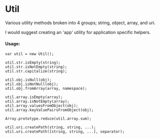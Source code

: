 # Util

Various utility methods broken into 4 groups; string, object, array, and uri.

I would suggest creating an 'app' utility for application specific helpers.


#### Usage:
```
var util = new Util();

util.str.isEmpty(string);
util.str.isNotEmpty(string);
util.str.capitalize(string);

util.obj.isNull(obj);
util.obj.isNotNull(obj);
util.obj.fromArray(array, namespace);

util.array.isEmpty(array);
util.array.isNotEmpty(array);
util.array.valuesFromObject(obj);
util.array.keyValuePairsFromObject(obj);

Array.prototype.reduce(util.array.sum);

util.uri.createPath(string, string, ...);
util.uri.createPath([string, string, ...], separator);

```
